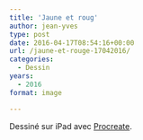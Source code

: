 ```yaml
---
title: 'Jaune et roug'
author: jean-yves
type: post
date: 2016-04-17T08:54:16+00:00
url: /jaune-et-rouge-17042016/
categories:
  - Dessin
years:
  - 2016
format: image

---
```

Dessiné sur iPad avec [Procreate](https://procreate.com/).